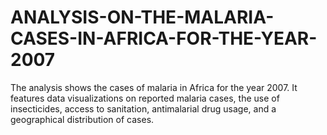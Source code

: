 # ANALYSIS-ON-THE-MALARIA-CASES-IN-AFRICA-FOR-THE-YEAR-2007
The  analysis shows the cases of  malaria in Africa for the year 2007. It features data visualizations on reported malaria cases, the use of insecticides, access to sanitation, antimalarial drug usage, and a geographical distribution of cases.
